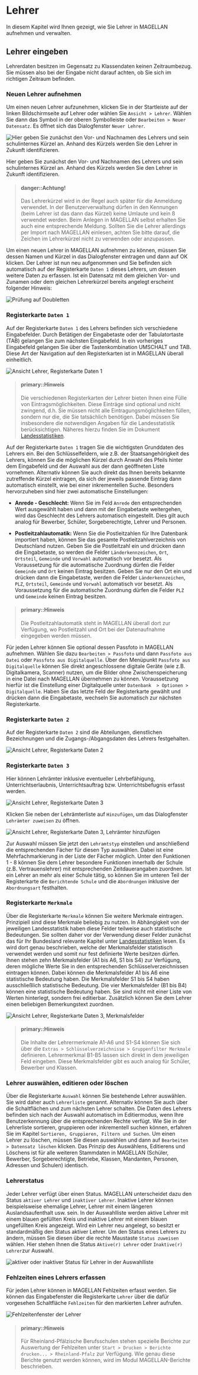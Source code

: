 # Lehrer

In diesem Kapitel wird Ihnen gezeigt, wie Sie Lehrer in MAGELLAN aufnehmen und verwalten.

## Lehrer eingeben

Lehrerdaten besitzen im Gegensatz zu Klassendaten keinen Zeitraumbezug. Sie müssen also bei der Eingabe nicht darauf achten, ob Sie sich im richtigen Zeitraum befinden.

### Neuen Lehrer aufnehmen

Um einen neuen Lehrer aufzunehmen, klicken Sie in der Startleiste auf der linken Bildschirmseite auf Lehrer oder wählen Sie `Ansicht > Lehrer`. Wählen Sie dann das Symbol in der oberen Symbolleiste oder `Bearbeiten > Neuer Datensatz`. Es öffnet sich das Dialogfenster `Neuer Lehrer`.
 

![Hier geben Sie zunächst den Vor- und Nachnamen des Lehrers und sein schulinternes Kürzel an. Anhand des Kürzels werden Sie den Lehrer in Zukunft identifizieren.](../assets/images/lehrer.klassen_01neu.png)

Hier geben Sie zunächst den Vor- und Nachnamen des Lehrers und sein schulinternes Kürzel an. Anhand des Kürzels werden Sie den Lehrer in Zukunft identifizieren.

> #### danger::Achtung!
>
> Das Lehrerkürzel wird in der Regel auch später für die Anmeldung verwendet. In der Benutzerverwaltung dürfen in den Kennungen (beim Lehrer ist das dann das Kürzel) keine Umlaute und kein ß verwendet werden. Beim Anlegen in MAGELLAN selbst erhalten Sie auch eine entsprechende Meldung. Sollten Sie die Lehrer allerdings per Import nach MAGELLAN einlesen, achten Sie bitte darauf, die Zeichen im Lehrerkürzel nicht zu verwenden oder anzupassen. 

Um einen neuen Lehrer in MAGELLAN aufnehmen zu können, müssen Sie dessen Namen und Kürzel in das Dialogfenster eintragen und dann auf OK klicken. Der Lehrer ist nun neu aufgenommen und Sie befinden sich automatisch auf der Registerkarte `Daten 1` dieses Lehrers, um dessen weitere Daten zu erfassen. Ist ein Datensatz mit dem gleichen Vor- und Zunamen oder dem gleichen Lehrerkürzel bereits angelegt erscheint folgender Hinweis:
 
![Prüfung auf Doubletten](../assets/images/lehrer.klassen_02doublettenpruefung.png)


### Registerkarte `Daten 1`

Auf der Registerkarte `Daten 1` des Lehrers befinden sich verschiedene Eingabefelder. Durch Betätigen der Eingabetaste oder der Tabulatortaste (TAB) gelangen Sie zum nächsten Eingabefeld. In ein vorheriges Eingabefeld gelangen Sie über die Tastenkombination UMSCHALT und TAB. Diese Art der Navigation auf den Registerkarten ist in MAGELLAN überall einheitlich.
 
![Ansicht `Lehrer`, Registerkarte `Daten 1`](../assets/images/lehrer.klassen_03daten1.png)


> #### primary::Hinweis
>
>  Die verschiedenen Registerkarten der Lehrer bieten Ihnen eine Fülle von Eintragsmöglichkeiten. Diese Einträge sind optional und nicht zwingend, d.h. Sie müssen nicht alle Eintragungsmöglichkeiten füllen, sondern nur die, die Sie tatsächlich benötigen. Dabei müssen Sie insbesondere die notwendigen Angaben für die Landesstatistik berücksichtigen. Näheres hierzu finden Sie im Dokument [Landesstatistiken](https://doc.ls.stueber.de/).

Auf der Registerkarte `Daten 1` tragen Sie die wichtigsten Grunddaten des Lehrers ein. Bei den Schlüsselfeldern, wie z.B. der Staatsangehörigkeit des Lehrers, können Sie die möglichen Kürzel durch Anwahl des Pfeils hinter dem Eingabefeld und der Auswahl aus der dann geöffneten Liste vornehmen. Alternativ können Sie auch direkt das Ihnen bereits bekannte zutreffende Kürzel eintragen, da sich der jeweils passende Eintrag dann automatisch einstellt, wie bei einer inkrementellen Suche. Besonders hervorzuheben sind hier zwei automatische Einstellungen:

* **Anrede - Geschlecht:** Wenn Sie im Feld `Anrede` den entsprechenden Wert ausgewählt haben und dann mit der Eingabetaste weitergehen, wird das Geschlecht des Lehrers automatisch eingestellt. Dies gilt auch analog für Bewerber, Schüler, Sorgeberechtigte, Lehrer und Personen.

* **Postleitzahlautomatik:** Wenn Sie die Postleitzahlen für Ihre Datenbank importiert haben, können Sie das gesamte Postleitzahlverzeichnis von Deutschland nutzen. Geben Sie die Postleitzahl ein und drücken dann die Eingabetaste, so werden die Felder `Länderkennzeichen`, `Ort`, `Ortsteil`, `Gemeinde` und `Vorwahl` automatisch vor besetzt. Als Voraussetzung für die automatische Zuordnung dürfen die Felder `Gemeinde` und `Ort` keinen Eintrag besitzen. Geben Sie nur den Ort ein und drücken dann die Eingabetaste, werden die Felder `Länderkennzeichen`, `PLZ`, `Ortsteil`, `Gemeinde` und `Vorwahl` automatisch vor besetzt. Als Voraussetzung für die automatische Zuordnung dürfen die Felder `PLZ` und `Gemeinde` keinen Eintrag besitzen. 

> #### primary::Hinweis
>
> Die Postleitzahlautomatik steht in MAGELLAN überall dort zur Verfügung, wo Postleitzahl und Ort bei der Datenaufnahme eingegeben werden müssen.

Für jeden Lehrer können Sie optional dessen Passfoto in MAGELLAN aufnehmen. Wählen Sie dazu `Bearbeiten > Passfoto` und dann `Passfoto aus Datei` oder `Passfoto aus Digitalquelle`.  Über den Menüpunkt `Passfoto aus Digitalquelle` können Sie direkt angeschlossene digitale Geräte (wie z.B. Digitalkamera, Scanner) nutzen, um die Bilder ohne Zwischenspeicherung in eine Datei nach MAGELLAN übernehmen zu können. Voraussetzung hierfür ist die Einstellung einer Digitalquelle unter `Datenbank  > Optionen > Digitalquelle`. Haben Sie das letzte Feld der Registerkarte gewählt und drücken dann die Eingabetaste, wechseln Sie automatisch zur nächsten Registerkarte.

### Registerkarte `Daten 2`

Auf der Registerkarte `Daten 2` sind die Abteilungen, dienstlichen Bezeichnungen und die Zugangs-/Abgangsdaten des Lehrers festgehalten.
 
![Ansicht `Lehrer`, Registerkarte `Daten 2`](../assets/images/lehrer.klassen_04daten2.png)


### Registerkarte `Daten 3`

Hier können Lehrämter inklusive eventueller Lehrbefähigung, Unterrichtserlaubnis, Unterrichtsauftrag bzw. Unterrichtsbefugnis erfasst werden.
 
![Ansicht `Lehrer`, Registerkarte `Daten 3`](../assets/images/lehrer.klassen_05daten3.png)


Klicken Sie neben der Lehrämterliste auf `Hinzufügen`, um das Dialogfenster `Lehrämter zuweisen` zu öffnen.
 
![Ansicht `Lehrer`, Registerkarte `Daten 3`, Lehrämter hinzufügen](../assets/images/lehrer.klassen_06lehraemter.png)

Zur Auswahl müssen Sie jetzt den `Lehramtstyp` einstellen und anschließend die entsprechenden Fächer für diesen Typ auswählen. Dabei ist eine Mehrfachmarkierung in der Liste der Fächer möglich. Unter den Funktionen 1 - 8 können Sie dem Lehrer besondere Funktionen innerhalb der Schule (z.B. Vertrauenslehrer) mit entsprechenden Zeitdauerangaben zuordnen. Ist ein Lehrer an mehr als einer Schule tätig, so können Sie im unteren Teil der Registerkarte die `Berichtende Schule` und die `Abordnungen` inklusive der `Abordnungsart` festhalten.

### Registerkarte `Merkmale`

Über die Registerkarte `Merkmale` können Sie weitere Merkmale eintragen. Prinzipiell sind diese Merkmale beliebig zu nutzen. In Abhängigkeit von der jeweiligen Landesstatistik haben diese Felder teilweise auch statistische Bedeutungen. Sie sollten daher vor der Verwendung dieser Felder zunächst das für Ihr Bundesland relevante Kapitel unter [Landesstatistiken](https://doc.ls.stueber.de/) lesen. Es wird dort genau beschrieben, welche der Merkmalsfelder statistisch verwendet werden und somit nur fest definierte Werte besitzen dürfen. Ihnen stehen zehn Merkmalsfelder (A1 bis A6, S1 bis S4) zur Verfügung, deren mögliche Werte Sie in den entsprechenden Schlüsselverzeichnissen eintragen können. Dabei können die Merkmalsfelder A1 bis A6 eine statistische Bedeutung haben. Die Merkmalsfelder S1 bis S4 haben ausschließlich statistische Bedeutung. Die vier Merkmalsfelder (B1 bis B4) können eine statistische Bedeutung haben. Sie sind nicht mit einer Liste von Werten hinterlegt, sondern frei editierbar. Zusätzlich können Sie dem Lehrer einen beliebigen Bemerkungstext zuordnen.
 
![Ansicht `Lehrer`, Registerkarte `Daten 3`, Merkmalsfelder](../assets/images/lehrer.klassen_05merkmal.png)


> #### primary::Hinweis
>
> Die Inhalte der Lehrermerkmale A1-A6 und S1-S4 können Sie sich über die `Extras > Schlüsselverzeichnisse > Gruppenfilter Merkmale` definieren. Lehrermerkmal B1-B5 lassen sich direkt in dem jeweiligen Feld eingeben. Diese Merkmalsfelder gibt es auch analog für Schüler, Bewerber und Klassen.

### Lehrer auswählen, editieren oder löschen

Über die Registerkarte `Auswahl` können Sie bestehende Lehrer auswählen. Sie wird daher auch `Lehrerliste` genannt. Alternativ können Sie auch über die Schaltflächen   und   zum nächsten Lehrer schalten. Die Daten des Lehrers befinden sich nach der Auswahl automatisch im Editiermodus, wenn Ihre Benutzerkennung über die entsprechenden Rechte verfügt. Wie Sie in der Lehrerliste sortieren, gruppieren oder inkrementell suchen können, erfahren Sie im Kapitel `Sortieren, Gruppieren, Filtern und Suchen`. Um einen Lehrer zu löschen, müssen Sie diesen auswählen und dann auf `Bearbeiten > Datensatz löschen` klicken. Das Prinzip des Auswählens, Editierens und Löschens ist für alle weiteren Stammdaten in MAGELLAN (Schüler, Bewerber, Sorgeberechtigte, Betriebe, Klassen, Mandanten, Personen, Adressen und Schulen) identisch.

### Lehrerstatus

Jeder Lehrer verfügt über einen Status. MAGELLAN unterscheidet dazu den Status `aktiver Lehrer` und `inaktiver Lehrer`. Inaktive Lehrer können beispielsweise ehemalige Lehrer, Lehrer mit einem längeren Auslandsaufenthalt usw. sein. In der Auswahlliste werden aktive Lehrer mit einem blauen gefüllten Kreis und inaktive Lehrer mit einem blauen ungefüllten Kreis angezeigt. Wird ein Lehrer neu angelegt, so besitzt er standardmäßig den Status aktiver Lehrer. Um den Status eines Lehrers zu ändern, müssen Sie diesen über die rechte Maustaste `Status zuweisen` wählen. Hier stehen Ihnen die Status `Aktive(r) Lehrer` oder `Inaktive(r) Lehrer`zur Auswahl.

![aktiver oder inaktiver Status für Lehrer in der Auswahlliste](../assets/images/lehrer.klassen_05lehrerliste.png)

### Fehlzeiten eines Lehrers erfassen

Für jeden Lehrer können in MAGELLAN Fehlzeiten erfasst werden. Sie können das Eingabefenster die Registerkarte `Lehrer` über die dafür vorgesehen Schaltfläche `Fehlzeiten` für den markierten Lehrer aufrufen.
 
![Fehlzeitenfenster der Lehrer](../assets/images/lehrer.klassen_07fehlzeiten.png)


> #### primary::Hinweis
>
> Für Rheinland-Pfälzische Berufsschulen stehen spezielle Berichte zur Auswertung der Fehlzeiten unter `Start > Drucken > Berichte drucken... > Rheinland-Pfalz` zur Verfügung. Wie genau diese Berichte genutzt werden können, wird im Modul MAGELLAN-Berichte beschrieben.
